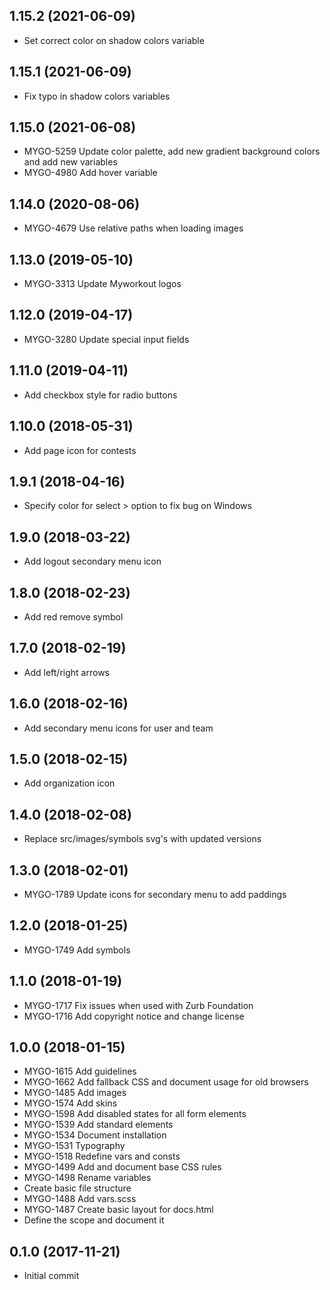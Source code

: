 ## 1.15.2 (2021-06-09)

- Set correct color on shadow colors variable

## 1.15.1 (2021-06-09)

- Fix typo in shadow colors variables

## 1.15.0 (2021-06-08)

- MYGO-5259 Update color palette, add new gradient background colors and add new variables
- MYGO-4980 Add hover variable

## 1.14.0 (2020-08-06)

- MYGO-4679 Use relative paths when loading images

## 1.13.0 (2019-05-10)

- MYGO-3313 Update Myworkout logos 

## 1.12.0 (2019-04-17)

- MYGO-3280 Update special input fields 

## 1.11.0 (2019-04-11)

- Add checkbox style for radio buttons

## 1.10.0 (2018-05-31)

- Add page icon for contests

## 1.9.1 (2018-04-16)

- Specify color for select > option to fix bug on Windows

## 1.9.0 (2018-03-22)

- Add logout secondary menu icon

## 1.8.0 (2018-02-23)

- Add red remove symbol

## 1.7.0 (2018-02-19)

- Add left/right arrows

## 1.6.0 (2018-02-16)

- Add secondary menu icons for user and team

## 1.5.0 (2018-02-15)

- Add organization icon

## 1.4.0 (2018-02-08)

- Replace src/images/symbols svg's with updated versions

## 1.3.0 (2018-02-01)

- MYGO-1789  Update icons for secondary menu to add paddings

## 1.2.0 (2018-01-25)

- MYGO-1749  Add symbols

## 1.1.0 (2018-01-19)

- MYGO-1717 Fix issues when used with Zurb Foundation
- MYGO-1716 Add copyright notice and change license

## 1.0.0 (2018-01-15)

- MYGO-1615  Add guidelines
- MYGO-1662  Add fallback CSS and document usage for old browsers
- MYGO-1485  Add images
- MYGO-1574  Add skins
- MYGO-1598  Add disabled states for all form elements
- MYGO-1539  Add standard elements
- MYGO-1534  Document installation
- MYGO-1531  Typography
- MYGO-1518  Redefine vars and consts
- MYGO-1499  Add and document base CSS rules
- MYGO-1498  Rename variables
- Create basic file structure
- MYGO-1488  Add vars.scss
- MYGO-1487  Create basic layout for docs.html
- Define the scope and document it

## 0.1.0 (2017-11-21)

- Initial commit
